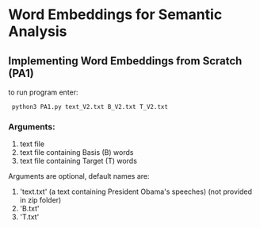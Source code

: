 
# Word Embeddings for Semantic Analysis

## Implementing Word Embeddings from Scratch (PA1)

to run program enter:
```
 python3 PA1.py text_V2.txt B_V2.txt T_V2.txt
```
### Arguments:
1. text file
2. text file containing Basis (B) words
3. text file containing Target (T) words

Arguments are optional, default names are:
1. 'text.txt' (a text containing President Obama's speeches) (not provided in zip folder)
2. 'B.txt'
3. 'T.txt'

